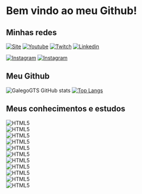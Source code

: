 # Bem vindo ao meu Github!


## Minhas redes
[![Site](https://img.shields.io/website?label=GTSGalego.com&style=for-the-badge&url=https://gtsgalego.com)](https://gtsgalego.com) 
[![Youtube](https://img.shields.io/badge/YouTube-FF0000?style=for-the-badge&logo=youtube&logoColor=white)](https://www.youtube.com/channel/UCoBRJxCNafEG2sucL1BSdRQ) 
[![Twitch](https://img.shields.io/badge/Twitch-9146FF?style=for-the-badge&logo=twitch&logoColor=white)](https://www.twitch.tv/gtsgalego)
[![Linkedin](https://img.shields.io/badge/LinkedIn-0077B5?style=for-the-badge&logo=linkedin&logoColor=white)](https://www.linkedin.com/in/guilhermetsilva/)

[![Instagram](https://img.shields.io/badge/Instagram-E4405F?style=for-the-badge&logo=instagram&logoColor=white)](https://www.instagram.com/gtsgalego/)
[![Instagram](https://img.shields.io/badge/Instagram-E4405F?style=for-the-badge&logo=instagram&logoColor=white)](https://www.instagram.com/galegogts/)


## Meu Github 

![GalegoGTS GitHub stats](https://github-readme-stats.vercel.app/api?username=galegogts&show_icons=true&theme=dark)
[![Top Langs](https://github-readme-stats.vercel.app/api/top-langs/?username=galegogts&hide_title=true&layout=compact&theme=dark&hide=ShaderLab,HLSL)](https://github.com/galegogts)

## Meus conhecimentos e estudos

<div style="display:inline-block">
    <img alt="HTML5" src="https://img.shields.io/badge/HTML5-E34F26?style=for-the-badge&logo=html5&logoColor=white" /><br/>
    <img alt="HTML5" src="https://img.shields.io/badge/CSS3-1572B6?style=for-the-badge&logo=css3&logoColor=white" /><br/>
    <img alt="HTML5" src="https://img.shields.io/badge/JavaScript-F7DF1E?style=for-the-badge&logo=javascript&logoColor=black" /><br/>
    <img alt="HTML5" src="https://img.shields.io/badge/PHP-777BB4?style=for-the-badge&logo=php&logoColor=white" /><br/>
    <img alt="HTML5" src="https://img.shields.io/badge/MySQL-00000F?style=for-the-badge&logo=mysql&logoColor=white" /><br/>
    <img alt="HTML5" src="https://img.shields.io/badge/jQuery-0769AD?style=for-the-badge&logo=jquery&logoColor=white" /><br/>
    <img alt="HTML5" src="https://img.shields.io/badge/Bootstrap-563D7C?style=for-the-badge&logo=bootstrap&logoColor=white" /><br/>
    <img alt="HTML5" src="https://img.shields.io/badge/React-20232A?style=for-the-badge&logo=react&logoColor=61DAFB" /><br/>
    <img alt="HTML5" src="https://img.shields.io/badge/Unity-100000?style=for-the-badge&logo=unity&logoColor=white" /><br/>
    <img alt="HTML5" src="https://img.shields.io/badge/C%23-239120?style=for-the-badge&logo=c-sharp&logoColor=white" /><br/>
    <img alt="HTML5" src="https://img.shields.io/badge/Python-14354C?style=for-the-badge&logo=python&logoColor=white" />
<div>


